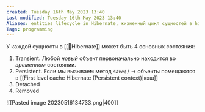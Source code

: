 ```yaml
---
created: Tuesday 16th May 2023 13:40
Last modified: Tuesday 16th May 2023 13:40
Aliases: entities lifecycle in Hibernate, жизненный цикл сущностей в hibernate
Tags: programming
---
```

У каждой сущности в [[📙Hibernate]] может быть 4 основных состояния:
1. Transient. Любой _новый_ объект первоначально находится во _временном_ состоянии. 
2. Persistent. Если мы вызываем метод *`save()`* -> объекты помещаются в [[First level cache Hibernate (Persistent context)|кэш]] 
3. Detached
4. Removed

![[Pasted image 20230516134733.png|400]]